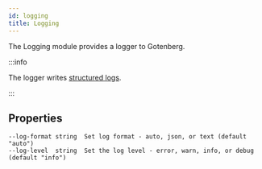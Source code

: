 ```yaml
---
id: logging
title: Logging
---
```


The Logging module provides a logger to Gotenberg.

:::info

The logger writes [structured logs](https://www.sumologic.com/glossary/structured-logging/#:~:text=Structured%20logging%20is%20the%20practice,data%20sets%20rather%20than%20text.).

:::

## Properties

```
--log-format string  Set log format - auto, json, or text (default "auto")
--log-level  string  Set the log level - error, warn, info, or debug (default "info")
```

